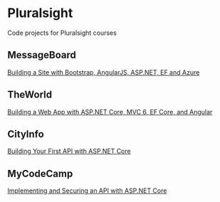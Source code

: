 # Pluralsight
Code projects for Pluralsight courses

## MessageBoard
[Building a Site with Bootstrap, AngularJS, ASP.NET, EF and Azure](https://app.pluralsight.com/library/courses/site-building-bootstrap-angularjs-ef-azure/table-of-contents)

## TheWorld
[Building a Web App with ASP.NET Core, MVC 6, EF Core, and Angular](https://app.pluralsight.com/library/courses/aspdotnetcore-efcore-bootstrap-angular-web-app/table-of-contents)

## CityInfo
[Building Your First API with ASP.NET Core](https://app.pluralsight.com/library/courses/asp-dotnet-core-api-building-first/table-of-contents)

## MyCodeCamp
[Implementing and Securing an API with ASP.NET Core](https://app.pluralsight.com/library/courses/aspdotnetcore-implementing-securing-api/table-of-contents)

